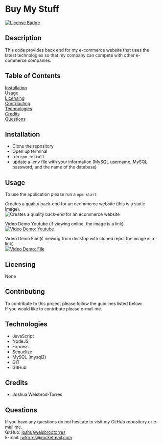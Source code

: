 # Buy My Stuff
[![License Badge](https://img.shields.io/badge/license-None-red)](#)

## Description  
This code provides back end for my e-commerce website that uses the latest technologies so that my company can compete with other e-commerce companies.

## Table of Contents  
[Installation](#Installation)  
[Usage](#Usage)  
[Licensing](#Licensing)  
[Contributing](#Contributing)   
[Technologies](#Technologies)  
[Credits](#Credits)  
[Questions](#Questions)

## Installation
- Clone the repository
- Open up terminal
- run ```npm install```
- update a .env file with your information (MySQL username, MySQL password, and the name of the database)

## Usage  
To use the application please run a 
```npm start```

Creates a quality back-end for an ecommerce website (this is a static image).  
![Creates a quality back-end for an ecommerce website](/public/assets/images/sample.jpeg)  

Video Demo Youtube (if viewing online, the image is a link)   
[![Video Demo: Youtube](/public/assets/images/youtube.png)](https://www.youtube.com/watch?v=LjcwEa7bCyg&feature=youtu.be)  

Video Demo File (if viewing from desktop with cloned repo, the image is a link)   
[![Video Demo: File](/public/assets/images/video.png)](/public/assets/video/demo.mp4)  

## Licensing  
None  

## Contributing  
To contribute to this project please follow the guidlines listed below:  
If you would like to contribute please e-mail me.

## Technologies 
- JavaScript
- NodeJS
- Express
- Sequelize
- MySQL (mysql2)
- GIT
- GitHub

## Credits 
- Joshua Weisbrod-Torres

## Questions  
If you have any questions do not hesitate to visit my GitHub repository or e-mail me.  
GitHub: [joshuaweisbrodtorres](https://github.com/joshuaweisbrodtorres)  
E-mail: [jwtorres@rocketmail.com](mailto:jwtorres@rocketmail.com)
